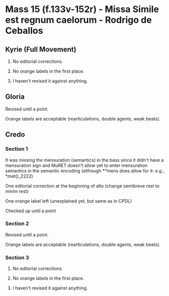 # Mass 15 (f.133v-152r) - Missa Simile est regnum caelorum - Rodrigo de Ceballos



## Kyrie (Full Movement)

1. No editorial corrections.

2. No orange labels in the first place.

3. I haven't revised it against anything.



## Gloria

Revised until a point.

Orange labels are acceptable (rearticulations, double agents, weak beats).



## Credo

### Section 1

It was missing the mensuration (semantics) in the bass since it didn't have a mensuration sign and MuRET doesn't allow yet to enter mensuration semantics in the semantic encoding (although \*\*mens does allow for it: e.g., \*met()\_2222)

One editorial correction at the beginning of alto (change semibreve rest to minim rest)

One orange label left (unexplained yet, but same as in CPDL)

Checked up until a point


### Section 2

Revised until a point.

Orange labels are acceptable (rearticulations, double agents, weak beats).


### Section 3

1. No editorial corrections.

2. No orange labels in the first place.

3. I haven't revised it against anything.